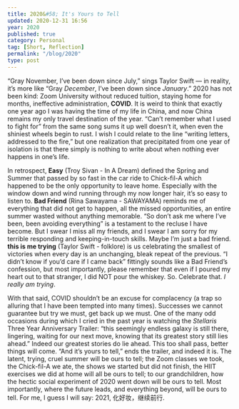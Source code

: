 ```yaml
---
title: 2020&#58; It's Yours to Tell
updated: 2020-12-31 16:56
year: 2020
published: true
category: Personal
tag: [Short, Reflection]
permalink: "/blog/2020"
type: post
---
```


“Gray November, I’ve been down since July,” sings Taylor Swift — in reality, it’s more like “Gray _December_, I’ve been down since _January_.” 2020 has not been kind: Zoom University without reduced tuition, staying home for months, ineffective administration, **COVID**. It is weird to think that exactly one year ago I was having the time of my life in China, and now China remains my only travel destination of the year. “Can’t remember what I used to fight for” from the same song sums it up well doesn’t it, when even the shiniest wheels begin to rust. I wish I could relate to the line “writing letters, addressed to the fire,” but one realization that precipitated from one year of isolation is that there simply is nothing to write about when nothing ever happens in one’s life. 

In retrospect, **Easy** (Troy Sivan - In A Dream) defined the Spring and Summer that passed by so fast in the car ride to Chick-fil-A which happened to be the only opportunity to leave home. Especially with the window down and wind running through my now longer hair, it’s so easy to listen to. **Bad Friend** (Rina Sawayama - SAWAYAMA) reminds me of everything that did not get to happen, all the missed opportunities, an entire summer wasted without anything memorable. “So don’t ask me where I’ve been, been avoiding everything” is a testament to the recluse I have become. But I swear I miss all my friends, and I swear I am sorry for my terrible responding and keeping-in-touch skills. Maybe I’m just a bad friend. **this is me trying** (Taylor Swift - folklore) is us celebrating the smallest of victories when every day is an unchanging, bleak repeat of the previous. “I didn’t know if you’d care if I came back” fittingly sounds like a Bad Friend’s confession, but most importantly, please remember that even if I poured my heart out to that stranger, I did NOT pour the whiskey. So. Celebrate that. _I really am trying_.  

With that said, COVID shouldn’t be an excuse for complacency (a trap so alluring that I have been tempted into many times). Successes we cannot guarantee but try we must, get back up we must. One of the many odd occasions during which I cried in the past year is watching the _Stellaris_ Three Year Anniversary Trailer: “this seemingly endless galaxy is still there, lingering, waiting for our next move, knowing that its greatest story still lies ahead.” Indeed our greatest stories do lie ahead. This too shall pass, better things will come. “And it’s yours to tell,” ends the trailer, and indeed it is. The latent, trying, cruel summer will be ours to tell; the Zoom classes we took, the Chick-fil-A we ate, the shows we started but did not finish, the HIIT exercises we did at home will all be ours to tell; to our grandchildren, how the hectic social experiment of 2020 went down will be ours to tell. Most importantly, where the future leads, and everything beyond, will be ours to tell. For me, I guess I will say: 2021, 化好妆，继续前行.


